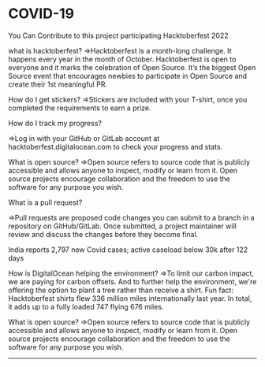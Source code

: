 # COVID-19
You Can Contribute to this project participating Hacktoberfest 2022


what is hacktoberfest?
=>Hacktoberfest is a month-long challenge.
It happens every year in the month of October. Hacktoberfest is open to everyone and it marks the celebration of Open Source. It’s the biggest Open Source event that encourages newbies to participate in Open Source and create their 1st meaningful PR.



How do I get stickers?
=>Stickers are included with your T-shirt, once you completed the requirements to earn a prize.



How do I track my progress?

=>Log in with your GitHub or GitLab account at hacktoberfest.digitalocean.com to check your progress and stats.



What is open source? 
=>Open source refers to source code that is publicly accessible and allows anyone to inspect, modify or learn from it. Open source projects encourage collaboration and the freedom to use the software for any purpose you wish.



What is a pull request? 

=>Pull requests are proposed code changes you can submit to a branch in a repository on GitHub/GitLab. Once submitted, a project maintainer will review and discuss the changes before they become final. 

India reports 2,797 new Covid cases; active caseload below 30k after 122 days


How is DigitalOcean helping the environment? 
=>To limit our carbon impact, we are paying for carbon offsets. And to further help the environment, we're offering the option to plant a tree rather than receive a shirt.
Fun fact: Hacktoberfest shirts flew 336 million miles internationally last year. In total, it adds up to a fully loaded 747 flying 676 miles.



What is open source? 
=>Open source refers to source code that is publicly accessible and allows anyone to inspect, modify or learn from it. Open source projects encourage collaboration and the freedom to use the software for any purpose you wish.


---------------------------------------------------------------------------------------------------------------------------------------------------------------------------------
